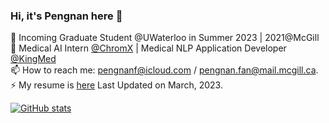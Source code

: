 ### Hi, it's Pengnan here 👋

🌱 Incoming Graduate Student @UWaterloo in Summer 2023 | 2021@McGill   
🔭 Medical AI Intern [@ChromX](http://www.chromxhealth.com/) | Medical NLP Application Developer [@KingMed](https://en.kingmed.com.cn)  
📫 How to reach me: pengnanf@icloud.com / pengnan.fan@mail.mcgill.ca. 
⚡ My resume is [here](./Resume_Pengnan_Fan_v1.pdf) Last Updated on March, 2023.


[![GitHub stats](https://github-readme-stats.vercel.app/api?username=Catosine&show_icons=true)  ](https://github.com/Catosine/)

<!--
**Catosine/Catosine** is a ✨ _special_ ✨ repository because its `README.md` (this file) appears on your GitHub profile.

Here are some ideas to get you started:

- 🔭 I’m currently working on ...
- 🌱 I’m currently learning ...
- 👯 I’m looking to collaborate on ...
- 🤔 I’m looking for help with ...
- 💬 Ask me about ...
- 📫 How to reach me: ...
- 😄 Pronouns: ...
- ⚡ Fun fact: ...
-->
